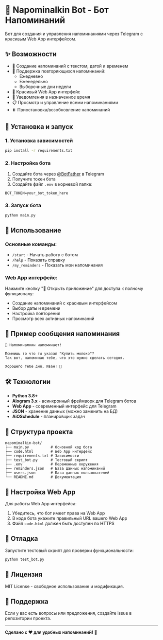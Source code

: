 # 🤖 Napominalkin Bot - Бот Напоминаний

Бот для создания и управления напоминаниями через Telegram с красивым Web App интерфейсом.

## ✨ Возможности

- 📝 Создание напоминаний с текстом, датой и временем
- 🔄 Поддержка повторяющихся напоминаний:
  - Ежедневно
  - Еженедельно  
  - Выборочные дни недели
- 📱 Красивый Web App интерфейс
- 🔔 Уведомления в назначенное время
- 📋 Просмотр и управление всеми напоминаниями
- ⏸️ Приостановка/возобновление напоминаний

## 🚀 Установка и запуск

### 1. Установка зависимостей

```bash
pip install -r requirements.txt
```

### 2. Настройка бота

1. Создайте бота через [@BotFather](https://t.me/BotFather) в Telegram
2. Получите токен бота
3. Создайте файл `.env` в корневой папке:

```env
BOT_TOKEN=your_bot_token_here
```

### 3. Запуск бота

```bash
python main.py
```

## 📱 Использование

### Основные команды:

- `/start` - Начать работу с ботом
- `/help` - Показать справку
- `/my_reminders` - Показать мои напоминания

### Web App интерфейс:

Нажмите кнопку "📱 Открыть приложение" для доступа к полному функционалу:
- Создание напоминаний с красивым интерфейсом
- Выбор даты и времени
- Настройка повторения
- Просмотр всех активных напоминаний

## 🎯 Пример сообщения напоминания

```
🔔 Напоминалкин напоминает!

Помнишь то что ты указал "Купить молоко"? 
Так вот, напоминаю тебе, что это нужно сделать сегодня.

Хорошего тебе дня, Иван! 🌟
```

## 🛠️ Технологии

- **Python 3.8+**
- **Aiogram 3.x** - асинхронный фреймворк для Telegram ботов
- **Web App** - современный интерфейс для Telegram
- **JSON** - хранение данных (можно заменить на БД)
- **AiOSchedule** - планировщик задач

## 📁 Структура проекта

```
napominalkin-bot/
├── main.py          # Основной код бота
├── code.html        # Web App интерфейс
├── requirements.txt # Зависимости
├── test_bot.py      # Тестовый скрипт
├── .env             # Переменные окружения
├── reminders.json   # База данных напоминаний
├── users.json       # База данных пользователей
└── README.md        # Документация
```

## 🔧 Настройка Web App

Для работы Web App интерфейса:

1. Убедитесь, что бот имеет права на Web App
2. В коде бота укажите правильный URL вашего Web App
3. Файл `code.html` должен быть доступен по HTTPS

## 🐛 Отладка

Запустите тестовый скрипт для проверки функциональности:

```bash
python test_bot.py
```

## 📝 Лицензия

MIT License - свободное использование и модификация.

## 🤝 Поддержка

Если у вас есть вопросы или предложения, создайте issue в репозитории проекта.

---

**Сделано с ❤️ для удобных напоминаний!** 🎯
